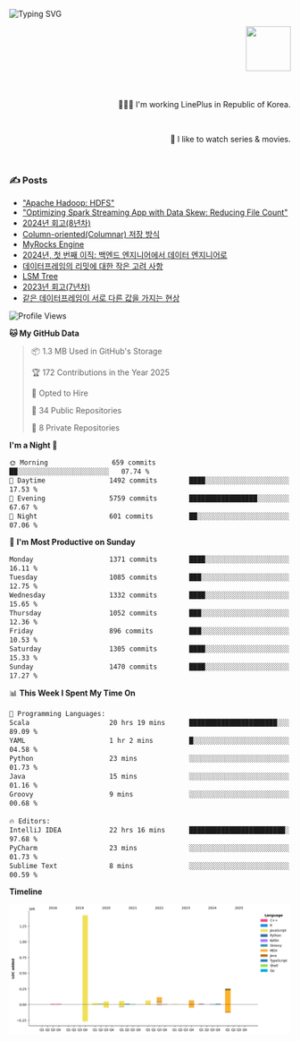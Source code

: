 ![Typing SVG](https://readme-typing-svg.herokuapp.com/?lines=Hello,+I'm+Changkwon+😎&height=150&width=1024&size=40&color=458588&background=282828&center=true&vCenter=true&multiline=false&duration=2000&pause=0)

<div align=right>
  <a href="https://github.com/devxb/gitanimals">
    <img
      src="https://render.gitanimals.org/lines/spearkkk?pet-id=624227435622945015"
      width="80"
      height="80"
    />
  </a>
  <br/>
  <br/>  
  <br/>
  
  👨🏼‍💻 I'm working LinePlus in Republic of Korea.
  
  <br/>
  
  🍿 I like to watch series & movies.
  
  <br/>

</div>
  
<div align=left>
  
  <div>
    
  ### ✍️ Posts
    
  </div>
  
  <!-- BLOGPOSTS:START -->
- ["Apache Hadoop: HDFS"](https://spearkkk.dev/kr/blog/apache-hadoop-hdfs)
- ["Optimizing Spark Streaming App with Data Skew: Reducing File Count"](https://spearkkk.dev/kr/blog/optimizing-spark-streaming-app-with-data-skew-reducing-file-count)
- [2024년 회고(8년차)](https://spearkkk.dev/kr/blog/8th-year-retrospect)
- [Column-oriented(Columnar) 저장 방식](https://spearkkk.dev/kr/blog/column-oriented)
- [MyRocks Engine](https://spearkkk.dev/kr/blog/my-rocks_engine)
- [2024년, 첫 번째 이직: 백엔드 엔지니어에서 데이터 엔지니어로](https://spearkkk.dev/kr/blog/2024-first-changing-company-from-backend-to-data-engineer)
- [데이터프레임의 리밋에 대한 작은 고려 사항](https://spearkkk.dev/kr/blog/dataframe-limit)
- [LSM Tree](https://spearkkk.dev/kr/blog/lsm-tree)
- [2023년 회고(7년차)](https://spearkkk.dev/kr/blog/7th-year-retrospect)
- [같은 데이터프레임이 서로 다른 값을 가지는 현상](https://spearkkk.dev/kr/blog/two-dataframe-have-another-value)
<!-- BLOGPOSTS:END -->

  
<!--START_SECTION:waka-->
![Profile Views](http://img.shields.io/badge/Profile%20Views-4-blue)

**🐱 My GitHub Data** 

> 📦 1.3 MB Used in GitHub's Storage 
 > 
> 🏆 172 Contributions in the Year 2025
 > 
> 💼 Opted to Hire
 > 
> 📜 34 Public Repositories 
 > 
> 🔑 8 Private Repositories 
 > 
**I'm a Night 🦉** 

```text
🌞 Morning                659 commits         ██░░░░░░░░░░░░░░░░░░░░░░░   07.74 % 
🌆 Daytime                1492 commits        ████░░░░░░░░░░░░░░░░░░░░░   17.53 % 
🌃 Evening                5759 commits        █████████████████░░░░░░░░   67.67 % 
🌙 Night                  601 commits         ██░░░░░░░░░░░░░░░░░░░░░░░   07.06 % 
```
📅 **I'm Most Productive on Sunday** 

```text
Monday                   1371 commits        ████░░░░░░░░░░░░░░░░░░░░░   16.11 % 
Tuesday                  1085 commits        ███░░░░░░░░░░░░░░░░░░░░░░   12.75 % 
Wednesday                1332 commits        ████░░░░░░░░░░░░░░░░░░░░░   15.65 % 
Thursday                 1052 commits        ███░░░░░░░░░░░░░░░░░░░░░░   12.36 % 
Friday                   896 commits         ███░░░░░░░░░░░░░░░░░░░░░░   10.53 % 
Saturday                 1305 commits        ████░░░░░░░░░░░░░░░░░░░░░   15.33 % 
Sunday                   1470 commits        ████░░░░░░░░░░░░░░░░░░░░░   17.27 % 
```


📊 **This Week I Spent My Time On** 

```text
💬 Programming Languages: 
Scala                    20 hrs 19 mins      ██████████████████████░░░   89.09 % 
YAML                     1 hr 2 mins         █░░░░░░░░░░░░░░░░░░░░░░░░   04.58 % 
Python                   23 mins             ░░░░░░░░░░░░░░░░░░░░░░░░░   01.73 % 
Java                     15 mins             ░░░░░░░░░░░░░░░░░░░░░░░░░   01.16 % 
Groovy                   9 mins              ░░░░░░░░░░░░░░░░░░░░░░░░░   00.68 % 

🔥 Editors: 
IntelliJ IDEA            22 hrs 16 mins      ████████████████████████░   97.68 % 
PyCharm                  23 mins             ░░░░░░░░░░░░░░░░░░░░░░░░░   01.73 % 
Sublime Text             8 mins              ░░░░░░░░░░░░░░░░░░░░░░░░░   00.59 % 
```

**Timeline**

![Lines of Code chart](https://raw.githubusercontent.com/spearkkk/spearkkk/main/assets/bar_graph.png)


<!--END_SECTION:waka-->
</div>

